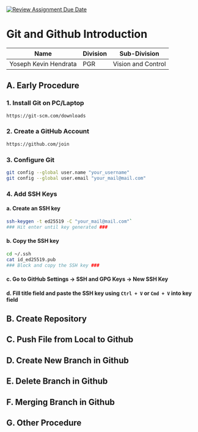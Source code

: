 [![Review Assignment Due Date](https://classroom.github.com/assets/deadline-readme-button-22041afd0340ce965d47ae6ef1cefeee28c7c493a6346c4f15d667ab976d596c.svg)](https://classroom.github.com/a/tbEHDGEc)

# Git and Github Introduction

| Name  | Division        | Sub-Division  |
| ----- | ---------- | ---------- |
| Yoseph Kevin Hendrata   | PGR | Vision and Control |

## A. Early Procedure

### **1. Install Git on PC/Laptop**  

   ```bash
   https://git-scm.com/downloads
   ```

### **2. Create a GitHub Account**  

   ```bash
   https://github.com/join
   ```

### **3. Configure Git**

   ```bash
   git config --global user.name "your_username"  
   git config --global user.email "your_mail@mail.com"
   ```

### **4. Add SSH Keys**  

#### a. Create an SSH key

   ```bash
   ssh-keygen -t ed25519 -C "your_mail@mail.com"`  
   ### Hit enter until key generated ###
   ```

#### b. Copy the SSH key

   ```bash
   cd ~/.ssh
   cat id_ed25519.pub
   ### Block and copy the SSH key ###
   ```  

#### c. Go to **GitHub Settings** -> **SSH and GPG Keys** -> **New SSH Key**

#### d. Fill title field and paste the SSH key using `Ctrl + V` or `Cmd + V` into key field

## B. Create Repository

## C. Push File from Local to Github

## D. Create New Branch in Github

## E. Delete Branch in Github

## F. Merging Branch in Github

## G. Other Procedure

